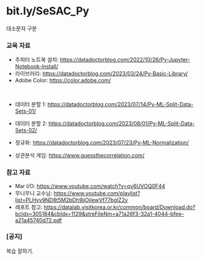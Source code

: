 # bit.ly/SeSAC_Py
대소문자 구분

### 교육 자료
* 주피터 노트북 설치: https://datadoctorblog.com/2022/10/26/Py-Jupyter-Notebook-Install/
* 라이브러리: https://datadoctorblog.com/2023/03/24/Py-Basic-Library/
* Adobe Color: https://color.adobe.com/
<br>

* 데이터 분할 1: https://datadoctorblog.com/2023/07/14/Py-ML-Split-Data-Sets-01/
* 데이터 분할 2: https://datadoctorblog.com/2023/08/01/Py-ML-Split-Data-Sets-02/
* 정규화: https://datadoctorblog.com/2023/07/23/Py-ML-Normalization/



* 상관분석 게임: https://www.guessthecorrelation.com/


### 참고 자료
* Mar I/O: https://www.youtube.com/watch?v=qv6UVOQ0F44  
* 무니무니 교수님: https://www.youtube.com/playlist?list=PLHyv9ND8t5M2bDh9jjOiIewVf77bglZ2y  
* 레포트 참고: https://datalab.visitkorea.or.kr/common/board/Download.do?bcIdx=305184&cbIdx=1129&streFileNm=a71a26f3-32a1-4044-bfee-a21a45740d72.pdf


### \[공지\] 
복습 잘하기.
